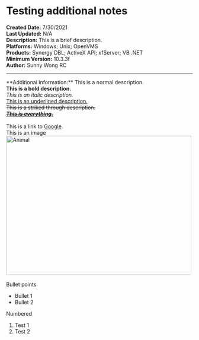 # Testing additional notes
**Created Date:** 7/30/2021 \
**Last Updated:** N/A \
**Description:** This is a brief description.\
**Platforms:** Windows; Unix; OpenVMS \
**Products:** Synergy DBL; ActiveX API; xfServer; VB .NET \
**Minimum Version:** 10.3.3f \
**Author:** Sunny Wong RC 
<hr>
**Additional Information:** This is a normal description.<br />
<b>This is a bold description.</b><br />
<i>This is an italic description.</i><br />
<u>This is an underlined description.</u><br />
<strike>This is a striked through description.<br />
<u><i><b>This is everything.</b></i></u></strike><br />
<br />
This is a link to&nbsp;<a href="https://google.com">Google</a>.<br />
This is an image<br />
<img alt="Animal" src="/servlet/rtaImage?refid=0EM1h0000005BKZ" style="height:375px; width:500px" /><br />
<br />
Bullet points
<ul>
	<li>Bullet 1</li>
	<li>Bullet 2</li>
</ul>
Numbered&nbsp;

<ol>
	<li>Test 1</li>
	<li>Test 2</li>
</ol>
